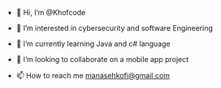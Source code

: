- 👋 Hi, I’m @Khofcode
- 👀 I’m interested in cybersecurity and software Engineering 
- 🌱 I’m currently learning Java and c# language 
- 💞️ I’m looking to collaborate on a mobile app project 

- 📫 How to reach me manasehkofi@gmail.com 

<!---
Khofcode/Khofcode is a ✨ special ✨ repository because its `README.md` (this file) appears on your GitHub profile.
You can click the Preview link to take a look at your changes.
--->
